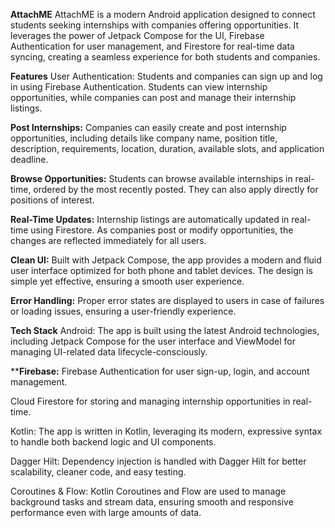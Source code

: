 **AttachME**
AttachME is a modern Android application designed to connect students seeking internships with companies offering opportunities. It leverages the power of Jetpack Compose for the UI, Firebase Authentication for user management, and Firestore for real-time data syncing, creating a seamless experience for both students and companies.

**Features**
User Authentication: Students and companies can sign up and log in using Firebase Authentication. Students can view internship opportunities, while companies can post and manage their internship listings.

**Post Internships:** Companies can easily create and post internship opportunities, including details like company name, position title, description, requirements, location, duration, available slots, and application deadline.

**Browse Opportunities:** Students can browse available internships in real-time, ordered by the most recently posted. They can also apply directly for positions of interest.

**Real-Time Updates:** Internship listings are automatically updated in real-time using Firestore. As companies post or modify opportunities, the changes are reflected immediately for all users.

**Clean UI:** Built with Jetpack Compose, the app provides a modern and fluid user interface optimized for both phone and tablet devices. The design is simple yet effective, ensuring a smooth user experience.

**Error Handling:** Proper error states are displayed to users in case of failures or loading issues, ensuring a user-friendly experience.

**Tech Stack**
Android: The app is built using the latest Android technologies, including Jetpack Compose for the user interface and ViewModel for managing UI-related data lifecycle-consciously.

****Firebase:**
Firebase Authentication for user sign-up, login, and account management.

Cloud Firestore for storing and managing internship opportunities in real-time.

Kotlin: The app is written in Kotlin, leveraging its modern, expressive syntax to handle both backend logic and UI components.

Dagger Hilt: Dependency injection is handled with Dagger Hilt for better scalability, cleaner code, and easy testing.

Coroutines & Flow: Kotlin Coroutines and Flow are used to manage background tasks and stream data, ensuring smooth and responsive performance even with large amounts of data.

 
